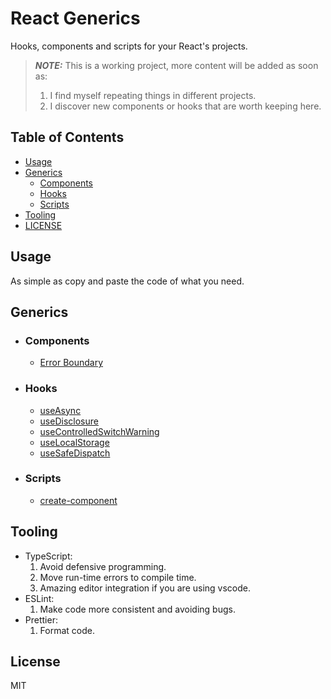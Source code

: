 # React Generics

Hooks, components and scripts for your React's projects.

> **_NOTE:_** This is a working project, more content will be added as soon as:
>
> 1.  I find myself repeating things in different projects.
> 2.  I discover new components or hooks that are worth keeping here.

## Table of Contents

- [Usage](#usage)
- [Generics](#generics)
  - [Components](#components)
  - [Hooks](#hooks)
  - [Scripts](#scripts)
- [Tooling](#tooling)
- [LICENSE](#license)

## Usage

As simple as copy and paste the code of what you need.

## Generics

- ### Components
  - [Error Boundary](https://github.com/andreslemusm/react-generics/blob/main/src/components/ErrorBoundary.tsx)
- ### Hooks
  - [useAsync](https://github.com/andreslemusm/react-generics/blob/main/src/hooks/useAsync.ts)
  - [useDisclosure](https://github.com/andreslemusm/react-generics/blob/main/src/hooks/useDisclosure.ts)
  - [useControlledSwitchWarning](https://github.com/andreslemusm/react-generics/blob/main/src/hooks/useControlledSwitchWarning.ts)
  - [useLocalStorage](https://github.com/andreslemusm/react-generics/blob/main/src/hooks/useLocalStorage.ts)
  - [useSafeDispatch](https://github.com/andreslemusm/react-generics/blob/main/src/hooks/useSafeDispatch.ts)
- ### Scripts
  - [create-component](https://github.com/andreslemusm/react-generics/blob/main/src/scripts/create-component.sh)

## Tooling

- TypeScript:
  1. Avoid defensive programming.
  2. Move run-time errors to compile time.
  3. Amazing editor integration if you are using vscode.
- ESLint:
  1. Make code more consistent and avoiding bugs.
- Prettier:
  1. Format code.

## License

MIT
